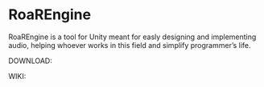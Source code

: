 # RoaREngine

RoaREngine is a tool for Unity meant for easly designing and implementing audio, helping whoever works in this field and simplify programmer’s life.

DOWNLOAD:

WIKI:
